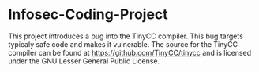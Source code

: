 # Infosec-Coding-Project

This project introduces a bug into the TinyCC compiler. This bug targets typicaly safe code and makes it vulnerable.
The source for the TinyCC compiler can be found at https://github.com/TinyCC/tinycc and is licensed under the GNU Lesser General Public License.
